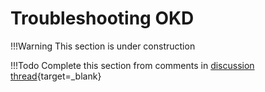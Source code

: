 # Troubleshooting OKD

!!!Warning
    This section is under construction

!!!Todo
    Complete this section from comments in [discussion thread](https://github.com/okd-project/okd/discussions/1198){target=_blank}
